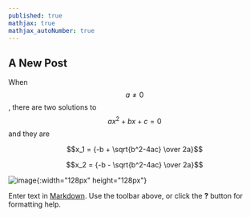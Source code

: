 ```yaml
---
published: true
mathjax: true
mathjax_autoNumber: true
---
```


## A New Post

When $$a \ne 0$$, there are two solutions to $$ax^2 + bx + c = 0$$ and they are

$$x_1 = {-b + \sqrt{b^2-4ac} \over 2a}$$


$$x_2 = {-b - \sqrt{b^2-4ac} \over 2a}$$


![image]({{site.baseurl}}/assets/images/1.jpg){:width="128px" height="128px"}





Enter text in [Markdown](http://daringfireball.net/projects/markdown/). Use the toolbar above, or click the **?** button for formatting help.

